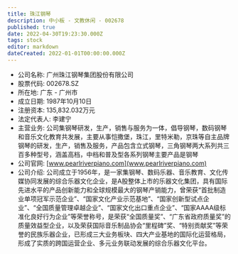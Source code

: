 ```yaml
---
title: 珠江钢琴
description: 中小板 - 文教休闲 - 002678
published: true
date: 2022-04-30T19:23:30.000Z
tags: stock
editor: markdown
dateCreated: 2022-01-01T00:00:00.000Z
---
```


- 公司名称: 广州珠江钢琴集团股份有限公司
- 股票代码: 002678.SZ
- 所在地: 广东 - 广州市
- 成立日期: 1987年10月10日
- 注册资本: 135,832.032万元
- 法定代表人: 李建宁
- 主营业务: 公司集钢琴研发，生产，销售与服务为一体，倡导钢琴，数码钢琴和音乐文化教育共发展，主要从事恺撒堡，珠江，里特米勒，京珠等自主品牌钢琴的研发，生产，销售及服务，产品包含立式钢琴，三角钢琴两大系列共三百多种型号，涵盖高档，中档和普及型各系列钢琴主要产品是钢琴
- 公司官网: [www.pearlriverpiano.com](www.pearlriverpiano.com)
- 公司介绍: 公司成立于1956年，是一家集钢琴、数码乐器、音乐教育、文化传媒协同发展的综合乐器文化企业，是A股整体上市的乐器文化集团，具有国际先进水平的产品创新能力和全球规模最大的钢琴产销能力，曾荣获“首批制造业单项冠军示范企业”、“国家文化产业示范基地”、“国家创新型试点企业”、“全国质量管理卓越企业”、“国家文化出口重点企业”、“国家AAAA级标准化良好行为企业”等荣誉称号，是荣获“全国质量奖”、“广东省政府质量奖”的质量效益型企业，以及荣获国际音乐制品协会“里程碑”奖、“特别贡献奖”等荣誉的民族乐器企业，已形成三大业务板块、四大产业基地的国际化运营格局，形成了实质的跨国运营企业、多元业务联动发展的综合乐器文化平台。


